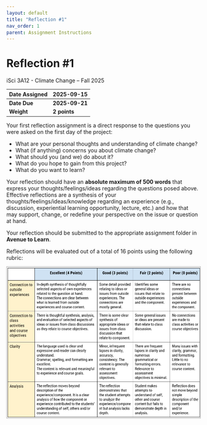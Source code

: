 ```yaml
---
layout: default
title: "Reflection #1"
nav_order: 1
parent: Assignment Instructions
---
```


# Reflection #1
iSci 3A12 - Climate Change – Fall 2025 

|Date Assigned|2025-09-15|
|:--|:--|
|**Date Due**|**2025-09-21**|
|**Weight**|**2 points**|

Your first reflection assignment is a direct response to the questions you were asked on the first day of the project:
- What are your personal thoughts and understanding of climate change?
- What (if anything) concerns you about climate change?
- What should you (and we) do about it?
- What do you hope to gain from this project?
- What do you want to learn?

Your reflection should have an **absolute maximum of 500 words** that express your thoughts/feelings/ideas regarding the questions posed above. Effective reflections are a synthesis of your thoughts/feelings/ideas/knowledge regarding an experience (e.g., discussion, experiential learning opportunity, lecture, etc.) and how that may support, change, or redefine your perspective on the issue or question at hand.  

Your reflection should be submitted to the appropriate assignment folder in **Avenue to Learn**.

Reflections will be evaluated out of a total of 16 points using the following rubric: 

<img src="img/reflection-rubric.png" alt="Assessment rubric" width="700" style="border: 1px solid darkgrey">
